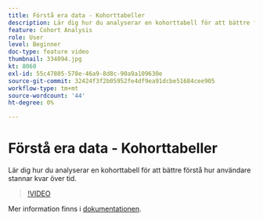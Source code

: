 ```yaml
---
title: Förstå era data - Kohorttabeller
description: Lär dig hur du analyserar en kohorttabell för att bättre förstå hur användare stannar kvar över tid.
feature: Cohort Analysis
role: User
level: Beginner
doc-type: feature video
thumbnail: 334094.jpg
kt: 8060
exl-id: 55c47805-578e-46a9-8d8c-90a9a109630e
source-git-commit: 32424f3f2b05952fe4df9ea91dcbe51684cee905
workflow-type: tm+mt
source-wordcount: '44'
ht-degree: 0%

---
```


# Förstå era data - Kohorttabeller

Lär dig hur du analyserar en kohorttabell för att bättre förstå hur användare stannar kvar över tid.

>[!VIDEO](https://video.tv.adobe.com/v/334094/?quality=12&learn=on)

Mer information finns i [dokumentationen](https://experienceleague.adobe.com/docs/analytics/analyze/analysis-workspace/visualizations/cohort-table/cohort-analysis.html?lang=sv-SE).
